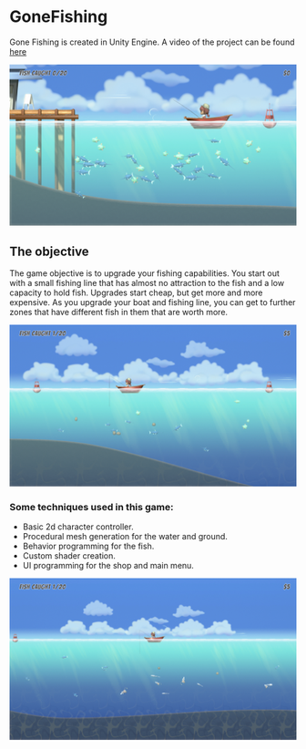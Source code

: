 # GoneFishing

Gone Fishing is created in Unity Engine. A video of the project can be found [here](https://www.youtube.com/watch?v=bcrtBni0NjI)

![alt text](Images/Showcase1.png)

## The objective
The game objective is to upgrade your fishing capabilities. You start out with a small fishing line that has almost no attraction to the fish and a low capacity to hold fish. Upgrades start cheap, but get more and more expensive. As you upgrade your boat and fishing line, you can get to further zones that have different fish in them that are worth more.

![alt text](Images/Showcase2.png)

### Some techniques used in this game:
- Basic 2d character controller.
- Procedural mesh generation for the water and ground.
- Behavior programming for the fish.
- Custom shader creation.
- UI programming for the shop and main menu.


![alt text](Images/Showcase3.png)
